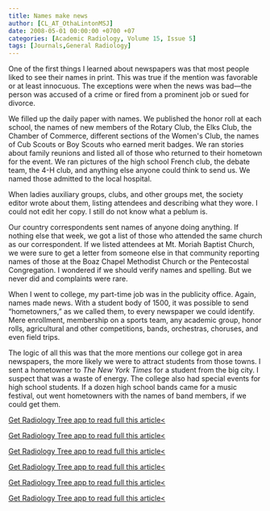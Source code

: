 ```yaml
---
title: Names make news
author: [CL_AT_OthaLintonMSJ]
date: 2008-05-01 00:00:00 +0700 +07
categories: [Academic Radiology, Volume 15, Issue 5]
tags: [Journals,General Radiology]
---
```

One of the first things I learned about newspapers was that most people liked to see their names in print. This was true if the mention was favorable or at least innocuous. The exceptions were when the news was bad—the person was accused of a crime or fired from a prominent job or sued for divorce.

We filled up the daily paper with names. We published the honor roll at each school, the names of new members of the Rotary Club, the Elks Club, the Chamber of Commerce, different sections of the Women's Club, the names of Cub Scouts or Boy Scouts who earned merit badges. We ran stories about family reunions and listed all of those who returned to their hometown for the event. We ran pictures of the high school French club, the debate team, the 4-H club, and anything else anyone could think to send us. We named those admitted to the local hospital.

When ladies auxiliary groups, clubs, and other groups met, the society editor wrote about them, listing attendees and describing what they wore. I could not edit her copy. I still do not know what a peblum is.

Our country correspondents sent names of anyone doing anything. If nothing else that week, we got a list of those who attended the same church as our correspondent. If we listed attendees at Mt. Moriah Baptist Church, we were sure to get a letter from someone else in that community reporting names of those at the Boaz Chapel Methodist Church or the Pentecostal Congregation. I wondered if we should verify names and spelling. But we never did and complaints were rare.

When I went to college, my part-time job was in the publicity office. Again, names made news. With a student body of 1500, it was possible to send “hometowners,” as we called them, to every newspaper we could identify. Mere enrollment, membership on a sports team, any academic group, honor rolls, agricultural and other competitions, bands, orchestras, choruses, and even field trips.

The logic of all this was that the more mentions our college got in area newspapers, the more likely we were to attract students from those towns. I sent a hometowner to _The New York Times_ for a student from the big city. I suspect that was a waste of energy. The college also had special events for high school students. If a dozen high school bands came for a music festival, out went hometowners with the names of band members, if we could get them.

[Get Radiology Tree app to read full this article<](https://clinicalpub.com/app)

[Get Radiology Tree app to read full this article<](https://clinicalpub.com/app)

[Get Radiology Tree app to read full this article<](https://clinicalpub.com/app)

[Get Radiology Tree app to read full this article<](https://clinicalpub.com/app)

[Get Radiology Tree app to read full this article<](https://clinicalpub.com/app)

[Get Radiology Tree app to read full this article<](https://clinicalpub.com/app)